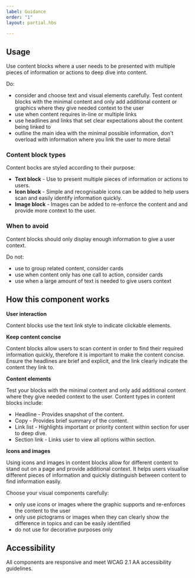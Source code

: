 ```yaml
---
label: Guidance
order: "1"
layout: partial.hbs

---
```

## Usage

Use content blocks where a user needs to be presented with multiple pieces of information or actions to deep dive into content.

Do:
* consider and choose text and visual elements carefully. Test content blocks with the minimal content and only add additional content or graphics where they give needed context to the user
* use when content requires in-line or multiple links
* use headlines and links that set clear expectations about the content being linked to
* outline the main idea with the minimal possible information, don't overload with information where you link the user to more detail

### Content block types

Content bocks are styled according to their purpose:

* **Text block** - Use to present multiple pieces of information or actions to users.
* **Icon block** - Simple and recognisable icons can be added to help users scan and easily identify information quickly.
* **Image block** - Images can be added to re-enforce the content and and provide more context to the user.


### When to avoid

Content blocks should only display enough information to give a user context.

Do not:
* use to group related content, consider cards
* use when content only has one call to action, consider cards
* use when a large amount of text is needed to give users context 

## How this component works

**User interaction**

Content blocks use the text link style to indicate clickable elements.

**Keep content concise**

Content blocks allow users to scan content in order to find their required information quickly, therefore it is important to make the content concise. Ensure the headlines are brief and explicit, and the link clearly indicate the content they link to.

**Content elements**

Test your blocks with the minimal content and only add additional content where they give needed context to the user. Content types in content blocks include:
* Headline - Provides snapshot of the content.
* Copy - Provides brief summary of the content.
* Link list - Highlights important or priority content within section for user to deep dive.
* Section link - Links user to view all options within section.

**Icons and images**

Using icons and images in content blocks allow for different content to stand out on a page and provide additional context. It helps users visualise different pieces of information and quickly distinguish between content to find information easily.

Choose your visual components carefully:
* only use icons or images where the graphic supports and re-enforces the content to the user
* only use pictograms or images when they can clearly show the difference in topics and can be easily identified
* do not use for decorative purposes only

## Accessibility

All components are responsive and meet WCAG 2.1 AA accessibility guidelines.